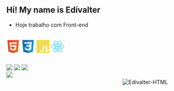 ## Hi! My name is Edivalter
- Hoje trabalho com Front-end

<div style="display: inline_block"><br>
  
  <img align="center" alt="Edivalter-HTML" height="35" width="35" src="https://raw.githubusercontent.com/devicons/devicon/master/icons/html5/html5-original.svg">
  <img align="center" alt="Edivalter-CSS" height="35" width="35" src="https://raw.githubusercontent.com/devicons/devicon/master/icons/css3/css3-original.svg">
  <img align="center" alt="Edivalter-Js" height="35" width="35" src="https://raw.githubusercontent.com/devicons/devicon/master/icons/javascript/javascript-plain.svg">
  <img align="center" alt="Edivalter-React" height="35" width="35" src="https://raw.githubusercontent.com/devicons/devicon/master/icons/react/react-original.svg">
    
</div>

##

<div> 
  <a href = "mailto:junioredivalter25@gmail.com"><img src="https://img.shields.io/badge/-Gmail-%23333?style=for-the-badge&logo=gmail&logoColor=white" target="_blank"></a>
  <a href="https://instagram.com/edivalter_jr" target="_blank"><img src="https://img.shields.io/badge/-Instagram-%23E4405F?style=for-the-badge&logo=instagram&logoColor=white" target="_blank"></a>
  <a href="https://www.linkedin.com/in/edivalter-jr68b24178/" target="_blank"><img src="https://img.shields.io/badge/-LinkedIn-%230077B5?style=for-the-badge&logo=linkedin&logoColor=white" target="_blank"></a> 
</div>
<div>
<picture>
  <source
    srcset="https://github-readme-stats.vercel.app/api?username=anuraghazra&theme=dark&show_icons=true"
    media="(prefers-color-scheme: dark)"
  />
  <source
    srcset="https://github-readme-stats.vercel.app/api?username=anuraghazra&show_icons=true"
    media="(prefers-color-scheme: light), (prefers-color-scheme: no-preference)"
  />
  <img src="https://github-readme-stats.vercel.app/api?username=anuraghazra&show_icons=true" />
</picture>
</div>
<div>
<img align="right" alt="Edivalter-HTML" height="200" width="200" src= "https://user-images.githubusercontent.com/74038190/216120974-24a76b31-7f39-41f1-a38f-b3c1377cc612.png" >
</div>
